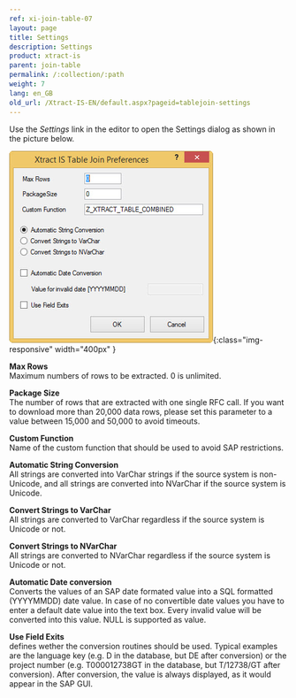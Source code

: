```yaml
---
ref: xi-join-table-07
layout: page
title: Settings
description: Settings
product: xtract-is
parent: join-table
permalink: /:collection/:path
weight: 7
lang: en_GB
old_url: /Xtract-IS-EN/default.aspx?pageid=tablejoin-settings
---
```


Use the *Settings* link in the editor to open the Settings dialog as shown in the picture below.

![tj-xis-settings](/img/content/tj-xis-settings.jpg){:class="img-responsive" width="400px" }
 
**Max Rows**<br>
Maximum numbers of rows to be extracted. 0 is unlimited.

**Package Size**<br>
The number of rows that are extracted with one single RFC call. If you want to download more than 20,000 data rows, please set this parameter to a value between 15,000 and 50,000 to avoid timeouts.

**Custom Function**<br>
Name of the custom function that should be used to avoid SAP restrictions.

**Automatic String Conversion**<br>
All strings are converted into VarChar strings if the source system is non-Unicode, and all strings are converted into NVarChar if the source system is Unicode.

**Convert Strings to VarChar**<br>
All strings are converted to VarChar regardless if the source system is Unicode or not.

**Convert Strings to NVarChar**<br>
All strings are converted to NVarChar regardless if the source system is Unicode or not.

**Automatic Date conversion**<br>
Converts the values of an SAP date formated value into a SQL formatted (YYYYMMDD) date value. In case of no convertible date values you have to enter a default date value into the text box. Every invalid value will be converted into this value. NULL is supported as value.

**Use Field Exits**<br>
defines wether the conversion routines should be used. 
Typical examples are the language key (e.g. D in the database, but DE after conversion) 
or the project number (e.g. T000012738GT in the database, but T/12738/GT after conversion).
After conversion, the value is always displayed, as it would appear in the SAP GUI.